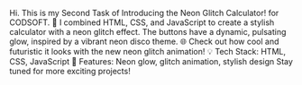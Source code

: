 Hi.
This is my Second Task of Introducing the Neon Glitch Calculator! for CODSOFT.
🔢 I combined HTML, CSS, and JavaScript to create a stylish calculator with a neon glitch effect. The buttons have a dynamic, pulsating glow, inspired by a vibrant neon disco theme.
🌐 Check out how cool and futuristic it looks with the new neon glitch animation!
💡 Tech Stack: HTML, CSS, JavaScript 🎨 Features: Neon glow, glitch animation, stylish design
Stay tuned for more exciting projects!
